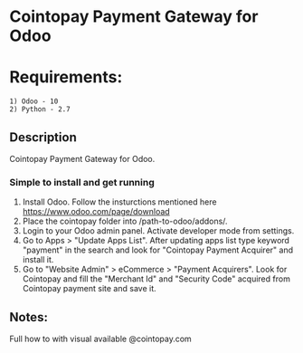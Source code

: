 # Cointopay Payment Gateway for Odoo
# Requirements:
	1) Odoo - 10
	2) Python - 2.7

## Description
Cointopay Payment Gateway for Odoo.

### Simple to install and get running
1) Install Odoo. Follow the insturctions mentioned here https://www.odoo.com/page/download
2) Place the cointopay folder into /path-to-odoo/addons/.
3) Login to your Odoo admin panel. Activate developer mode from settings.
4) Go to Apps > "Update Apps List". After updating apps list type keyword "payment" in the search and look for "Cointopay Payment Acquirer" and install it.
5) Go to "Website Admin" > eCommerce > "Payment Acquirers". Look for Cointopay and fill the "Merchant Id" and "Security Code" acquired from Cointopay payment site and save it.
## Notes:
Full how to with visual available @cointopay.com